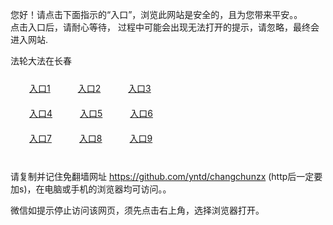 您好！请点击下面指示的“入口”，浏览此网站是安全的，且为您带来平安。。 <br/>
点击入口后，请耐心等待， 过程中可能会出现无法打开的提示，请忽略，最终会进入网站. </br>

法轮大法在长春<br/>
<div style="padding:10px"><a style="margin:20px" target="_blank" href="https://d12xdpyozxcq5q.cloudfront.net/2Qpsp?kdficbl" id="ccLink1" rel="nofollow">入口1</a> <a target="_blank" style="margin:20px" href="https://d2aq9311vtd9al.cloudfront.net/2Qpsp?eqjdk" id="ccLink2" rel="nofollow">入口2</a> <a style="margin:20px" target="_blank" href="https://d3v4yyqhb6m0yw.cloudfront.net/2Qpsp?zjxhuxjm" id="ccLink3" rel="nofollow">入口3</a></div>

<div style="padding:10px" ><a style="margin:20px" target="_blank" href="https://d12xdpyozxcq5q.cloudfront.net/2Qpsp?kdficbl" id="ccLink4" rel="nofollow">入口4</a> <a style="margin:20px" href="https://d2aq9311vtd9al.cloudfront.net/2Qpsp?eqjdk" target="_blank" id="ccLink5" rel="nofollow">入口5</a> <a style="margin:20px" href="https://d3v4yyqhb6m0yw.cloudfront.net/2Qpsp?zjxhuxjm" target="_blank" id="ccLink6" rel="nofollow">入口6</a></div>

<div style="padding:10px"><a style="margin:20px" target="_blank" href="https://d12xdpyozxcq5q.cloudfront.net/2Qpsp?kdficbl" id="ccLink7" rel="nofollow">入口7</a> <a style="margin:20px" href="https://d2aq9311vtd9al.cloudfront.net/2Qpsp?eqjdk" target="_blank" id="ccLink8" rel="nofollow">入口8</a> <a style="margin:20px" target="_blank" href="https://d3v4yyqhb6m0yw.cloudfront.net/2Qpsp?zjxhuxjm" id="ccLink9" rel="nofollow">入口9</a></div>

<br/>



请复制并记住免翻墙网址 https://github.com/yntd/changchunzx (http后一定要加s)，在电脑或手机的浏览器均可访问。。<br/>

微信如提示停止访问该网页，须先点击右上角，选择浏览器打开。

